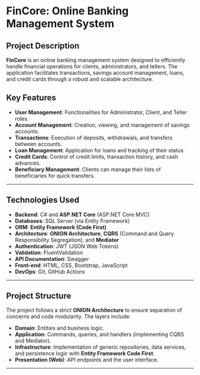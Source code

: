 # FinCore: Online Banking Management System

## Project Description
**FinCore** is an online banking management system designed to efficiently handle financial operations for clients, administrators, and tellers. The application facilitates transactions, savings account management, loans, and credit cards through a robust and scalable architecture.

## Key Features
* **User Management**: Functionalities for Administrator, Client, and Teller roles.
* **Account Management**: Creation, viewing, and management of savings accounts.
* **Transactions**: Execution of deposits, withdrawals, and transfers between accounts.
* **Loan Management**: Application for loans and tracking of their status.
* **Credit Cards**: Control of credit limits, transaction history, and cash advances.
* **Beneficiary Management**: Clients can manage their lists of beneficiaries for quick transfers.

---

## Technologies Used
* **Backend**: C# and **ASP.NET Core** (ASP.NET Core MVC)
* **Databases**: SQL Server (via Entity Framework)
* **ORM**: **Entity Framework (Code First)**
* **Architecture**: **ONION Architecture**, **CQRS** (Command and Query Responsibility Segregation), and **Mediator**
* **Authentication**: JWT (JSON Web Tokens)
* **Validation**: FluentValidation
* **API Documentation**: Swagger
* **Front-end**: HTML, CSS, Bootstrap, JavaScript
* **DevOps**: Git, GitHub Actions

---

## Project Structure
The project follows a strict **ONION Architecture** to ensure separation of concerns and code modularity. The layers include:
* **Domain**: Entities and business logic.
* **Application**: Commands, queries, and handlers (implementing CQRS and Mediator).
* **Infrastructure**: Implementation of generic repositories, data services, and persistence logic with **Entity Framework Code First**.
* **Presentation (Web)**: API endpoints and the user interface.

---
